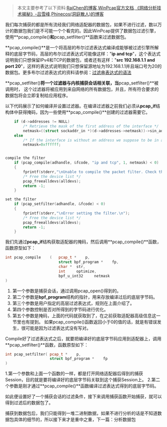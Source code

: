 > 本文主要参考了以下资料:[RaiChen的博客](http://www.cnblogs.com/raichen/p/4128819.html),[WinPcap官方文档](http://www.ferrisxu.com/WinPcap/html/index.html),[《网络分析技术揭秘》-吕雪峰](http://book.douban.com/subject/10830686/),[Phinecos(洞庭散人)的博客](http://www.cnblogs.com/phinecos/archive/2008/10/20/1315176.html)

我们每次捕获的都是所有流经我们网络适配器的数据包，如果不进行过滤，数以万计的数据包我们是不可能一个个看完的。因此WinPcap提供了数据包过滤引擎，使用**pcap_compile()**和**pcap_setfilter()**函数来过滤数据包。

**pcap_compile()**是一个将高层的布尔过滤表达式编译成能够被过滤引擎所解释的底层字节码，高层的布尔过滤表达式可能像这样："**ip and tcp**"，这个表达式说明我们只想保留IPv4和TCP的数据包，或者还有这样："**src 192.168.1.1 and port 20**"，这样的表达式说明我们只想保留源地址为192.168.1.1并且端口号为20的数据包。更多布尔过滤表达式的资料请参阅：[过滤串表达式的语法](http://www.ferrisxu.com/WinPcap/html/group__language.html)

**pcap_setfilter()**将一个过滤器与内核捕获会话相关联，当**pcap_setfilter()**被调用时， 这个过滤器将被应用到来自网络的所有数据包，并且，所有符合要求的数据包将会立即复制给应用程序。

以下代码展示了如何编译并设置过滤器。在编译过滤器之前我们必须从**pcap_if**结构体中获得掩码，因为一些使用**pcap_compile()**创建的过滤器需要它。

``` C++
    if (d->addresses != NULL)
        /* Retrieve the mask of the first address of the interface */
        netmask=((struct sockaddr_in *)(d->addresses->netmask))->sin_addr.S_un.S_addr;
    else
        /* If the interface is without an address we suppose to be in a C class network */
        netmask=0xffffff; 


compile the filter
    if (pcap_compile(adhandle, &fcode, "ip and tcp", 1, netmask) < 0)
    {
        fprintf(stderr,"\nUnable to compile the packet filter. Check the syntax.\n");
        /* Free the device list */
        pcap_freealldevs(alldevs);
        return -1;
    }

set the filter
    if (pcap_setfilter(adhandle, &fcode) < 0)
    {
        fprintf(stderr,"\nError setting the filter.\n");
        /* Free the device list */
        pcap_freealldevs(alldevs);
        return -1;
    }
```

我们先通过**pcap_if**结构获取适配器的掩码，然后调用**pcap_compile()**函数，函数原型如下：

``` C++
int pcap_compile    (   pcap_t *    p,
                        struct bpf_program *    fp,
                        char *  str,
                        int     optimize,
                        bpf_u_int32     netmask  
)
```
1. 第一个参数是捕获会话，通过调用pcap_open()得到的。
2. 第二个参数是**bpf_program**结构的指针，用来存放编译过后的底层字节码。
3. 第三个参数是用户指定的高层过滤表达式，规则在上面介绍了。
4. 第四个参数控制是否对所得到的字节码进行优化。
5. 第五个参数是掩码，上面的代码就获取到了，在之前获取适配器高级信息这一节里也有提到。
   如果pcap_compile()函数返回小于0的值的话，就是有错误发生，很可能是因为过滤表达式没有写对。

Compile好了过滤表达式之后，就要把编译好的底层字节码应用到适配器上，调用**pcap_setfilter()**函数，函数原型如下：

``` C++
int pcap_setfilter( pcap_t *    p,
                    struct bpf_program *    fp   
)
```

1.第一个参数和上面一个函数的一样，都是打开网络适配器后得到的捕获Session，目的就是要将编译好的底层字节码关联到这个捕获Session上。
2.第二个参数是刚才通过**pcap_compile()**函数编译过滤表达式得到的底层字节码。

如此便设置好了一个捕获会话的过滤条件，接下来调用捕获函数开始捕获，就可以得到过滤后的数据包了。

捕获到数据包后，我们只能得到一堆二进制数据，如果不进行分析的话是不知道数据包具体的细节的，所以接下来才是重中之重，下一篇：分析数据包
